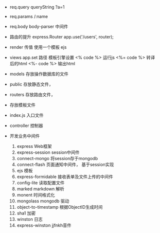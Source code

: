 - req.query queryString ?a=1
- req.params /:name
- req.body  body-parser 中间件

- 路由的提升
  express.Router
  app.use('/users', router);

- render 传值
  使用一个模板 ejs
- views
  app.set 路径 模板引擎设置
  <% code %>    运行js
  <%=  code %>  转译后的html
  <%-  code %>  输出html

- models 存放操作数据库的文件
- public 存放静态文件，
- routers 存放路由文件，
- 存放模板文件
- index.js 入口文件
- controller 控制器

-  开发业务中间件
    1. express Web框架
    2. express-session  session中间件
    3. connect-mongo 将session存于mongodb
    4. connect-flash 页面通知中间件， 基于session实现
    5. ejs 模板
    6. express-formidable 接收表单及文件上传的中间件
    7. config-lite 读取配置文件
    8. marked  markdown 解析
    9. monent 时间格式化
    10. mongolass mongodb 驱动
    11. object-to-timestamp 根据ObjectID生成时间
    12. sha1 加密
    13. winston 日志
    14. express-winston jjfnkh音件